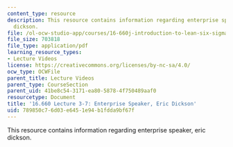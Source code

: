 ```yaml
---
content_type: resource
description: This resource contains information regarding enterprise speaker, eric
  dickson.
file: /ol-ocw-studio-app/courses/16-660j-introduction-to-lean-six-sigma-methods-january-iap-2012/789850c76d03e6451e94b1fdda9bf67f_MIT16_660JIAP12_3-7Dicks.pdf
file_size: 703818
file_type: application/pdf
learning_resource_types:
- Lecture Videos
license: https://creativecommons.org/licenses/by-nc-sa/4.0/
ocw_type: OCWFile
parent_title: Lecture Videos
parent_type: CourseSection
parent_uid: 41be8c54-3171-ea80-5878-4f750489aaf0
resourcetype: Document
title: '16.660 Lecture 3-7: Enterprise Speaker, Eric Dickson'
uid: 789850c7-6d03-e645-1e94-b1fdda9bf67f
---
```

This resource contains information regarding enterprise speaker, eric dickson.